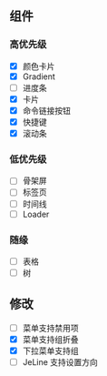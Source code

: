 ## 组件

### 高优先级
- [x] 颜色卡片
- [x] Gradient
- [ ] 进度条
- [x] 卡片
- [x] 命令链接按钮
- [x] 快捷键
- [x] 滚动条

### 低优先级
- [ ] 骨架屏
- [ ] 标签页
- [ ] 时间线
- [ ] Loader

### 随缘
- [ ] 表格
- [ ] 树

## 修改
- [ ] 菜单支持禁用项
- [x] 菜单支持组折叠
- [x] 下拉菜单支持组
- [ ] JeLine 支持设置方向
